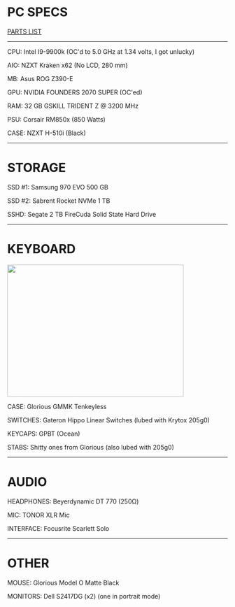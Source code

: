 # PC SPECS

<a href="https://ca.pcpartpicker.com/list/ydmckX">PARTS LIST</a>

---------------------------------------------------------------------------------------------------------------------------------------------------------------------------------

CPU: Intel I9-9900k (OC'd to 5.0 GHz at 1.34 volts, I got unlucky)


AIO: NZXT Kraken x62 (No LCD, 280 mm)


MB: Asus ROG Z390-E


GPU: NVIDIA FOUNDERS 2070 SUPER (OC'ed)


RAM: 32 GB GSKILL TRIDENT Z @ 3200 MHz


PSU: Corsair RM850x (850 Watts)


CASE: NZXT H-510i (Black)

---------------------------------------------------------------------------------------------------------------------------------------------------------------------------------

# STORAGE

SSD #1: Samsung 970 EVO 500 GB


SSD #2: Sabrent Rocket NVMe 1 TB


SSHD: Segate 2 TB FireCuda Solid State Hard Drive

---------------------------------------------------------------------------------------------------------------------------------------------------------------------------------
# KEYBOARD

<img src="https://github.com/DarkVyprFiles/darkvyprfiles.github.io/blob/main/i/keyboard.jpg?raw=true" width="403.2" height="302.4" />


CASE: Glorious GMMK Tenkeyless


SWITCHES: Gateron Hippo Linear Switches (lubed with Krytox 205g0)


KEYCAPS: GPBT (Ocean)


STABS: Shitty ones from Glorious (also lubed with 205g0)

---------------------------------------------------------------------------------------------------------------------------------------------------------------------------------
# AUDIO

HEADPHONES: Beyerdynamic DT 770 (250Ω)


MIC: TONOR XLR Mic


INTERFACE: Focusrite Scarlett Solo

---------------------------------------------------------------------------------------------------------------------------------------------------------------------------------
# OTHER

MOUSE: Glorious Model O Matte Black


MONITORS: Dell S2417DG (x2) (one in portrait mode)
